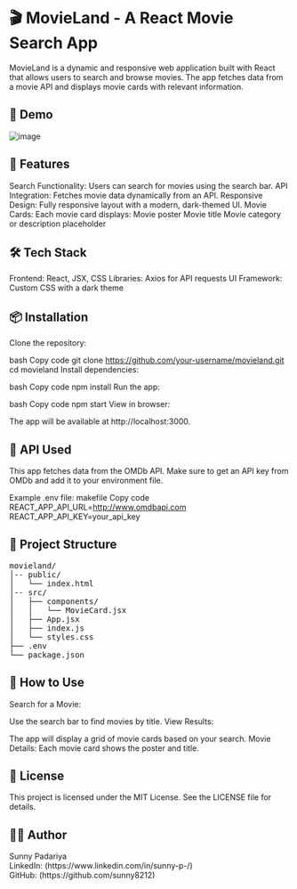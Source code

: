 <h1>🎬 MovieLand - A React Movie Search App</h2>
MovieLand is a dynamic and responsive web application built with React that allows users to search and browse movies. The app fetches data from a movie API and displays movie cards with relevant information.

<h2>🌟 Demo</h2>

![image](https://github.com/user-attachments/assets/083952f7-6cc4-4c0a-9df7-4e421f92b4bf)

<h2>🚀 Features</h2>
Search Functionality: Users can search for movies using the search bar.
API Integration: Fetches movie data dynamically from an API.
Responsive Design: Fully responsive layout with a modern, dark-themed UI.
Movie Cards: Each movie card displays:
Movie poster
Movie title
Movie category or description placeholder

<h2>🛠️ Tech Stack</h2>
Frontend: React, JSX, CSS
Libraries: Axios for API requests
UI Framework: Custom CSS with a dark theme

<h2>📦 Installation</h2>
Clone the repository:

bash
Copy code
git clone https://github.com/your-username/movieland.git
cd movieland
Install dependencies:

bash
Copy code
npm install
Run the app:

bash
Copy code
npm start
View in browser:

The app will be available at http://localhost:3000.

<h2>🔗 API Used</h2>
This app fetches data from the OMDb API. Make sure to get an API key from OMDb and add it to your environment file.

Example .env file:
makefile
Copy code
REACT_APP_API_URL=http://www.omdbapi.com
REACT_APP_API_KEY=your_api_key

<h2>📁 Project Structure</h2>
<pre>
movieland/
│-- public/
│   └── index.html
│-- src/
│   ├── components/
│   │   └── MovieCard.jsx
│   ├── App.jsx
│   ├── index.js
│   └── styles.css
├── .env
└── package.json
</pre>

<h2>📝 How to Use</h2>
Search for a Movie:

Use the search bar to find movies by title.
View Results:

The app will display a grid of movie cards based on your search.
Movie Details:
Each movie card shows the poster and title.



<h2>📜 License</h2>
This project is licensed under the MIT License. See the LICENSE file for details.

<h2>👨‍💻 Author</h2>
Sunny Padariya<br>
LinkedIn: (https://www.linkedin.com/in/sunny-p-/)<br>
GitHub: (https://github.com/sunny8212)

